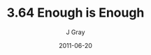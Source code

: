---
title: '3.64 Enough is Enough'
alt: 'Mysteries of the Arcana'
date: '2011-06-20'
author: 'J Gray'
artist: 'Jessica'
chapter: '3 Two by Two'
filler: false
---